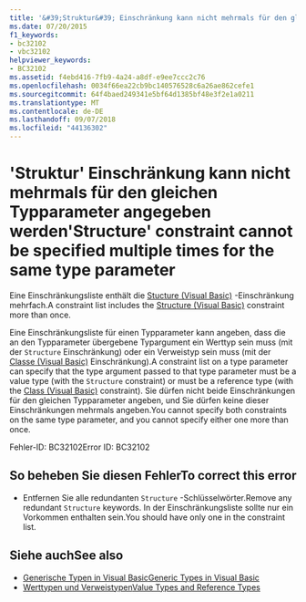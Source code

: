 ```yaml
---
title: '&#39;Struktur&#39; Einschränkung kann nicht mehrmals für den gleichen Typparameter angegeben werden'
ms.date: 07/20/2015
f1_keywords:
- bc32102
- vbc32102
helpviewer_keywords:
- BC32102
ms.assetid: f4ebd416-7fb9-4a24-a8df-e9ee7ccc2c76
ms.openlocfilehash: 0034f66ea22cb9bc140576528c6a26ae862cefe1
ms.sourcegitcommit: 64f4baed249341e5bf64d1385bf48e3f2e1a0211
ms.translationtype: MT
ms.contentlocale: de-DE
ms.lasthandoff: 09/07/2018
ms.locfileid: "44136302"
---
```

# <a name="39structure39-constraint-cannot-be-specified-multiple-times-for-the-same-type-parameter"></a><span data-ttu-id="200b7-102">&#39;Struktur&#39; Einschränkung kann nicht mehrmals für den gleichen Typparameter angegeben werden</span><span class="sxs-lookup"><span data-stu-id="200b7-102">&#39;Structure&#39; constraint cannot be specified multiple times for the same type parameter</span></span>
<span data-ttu-id="200b7-103">Eine Einschränkungsliste enthält die [Stucture (Visual Basic)](../../visual-basic/language-reference/statements/structure-statement.md) -Einschränkung mehrfach.</span><span class="sxs-lookup"><span data-stu-id="200b7-103">A constraint list includes the [Structure (Visual Basic)](../../visual-basic/language-reference/statements/structure-statement.md) constraint more than once.</span></span>  
  
 <span data-ttu-id="200b7-104">Eine Einschränkungsliste für einen Typparameter kann angeben, dass die an den Typparameter übergebene Typargument ein Werttyp sein muss (mit der `Structure` Einschränkung) oder ein Verweistyp sein muss (mit der [Classe (Visual Basic)](../../visual-basic/language-reference/statements/class-statement.md) Einschränkung).</span><span class="sxs-lookup"><span data-stu-id="200b7-104">A constraint list on a type parameter can specify that the type argument passed to that type parameter must be a value type (with the `Structure` constraint) or must be a reference type (with the [Class (Visual Basic)](../../visual-basic/language-reference/statements/class-statement.md) constraint).</span></span> <span data-ttu-id="200b7-105">Sie dürfen nicht beide Einschränkungen für den gleichen Typparameter angeben, und Sie dürfen keine dieser Einschränkungen mehrmals angeben.</span><span class="sxs-lookup"><span data-stu-id="200b7-105">You cannot specify both constraints on the same type parameter, and you cannot specify either one more than once.</span></span>  
  
 <span data-ttu-id="200b7-106">Fehler-ID: BC32102</span><span class="sxs-lookup"><span data-stu-id="200b7-106">Error ID: BC32102</span></span>  
  
## <a name="to-correct-this-error"></a><span data-ttu-id="200b7-107">So beheben Sie diesen Fehler</span><span class="sxs-lookup"><span data-stu-id="200b7-107">To correct this error</span></span>  
  
-   <span data-ttu-id="200b7-108">Entfernen Sie alle redundanten `Structure` -Schlüsselwörter.</span><span class="sxs-lookup"><span data-stu-id="200b7-108">Remove any redundant `Structure` keywords.</span></span> <span data-ttu-id="200b7-109">In der Einschränkungsliste sollte nur ein Vorkommen enthalten sein.</span><span class="sxs-lookup"><span data-stu-id="200b7-109">You should have only one in the constraint list.</span></span>  
  
## <a name="see-also"></a><span data-ttu-id="200b7-110">Siehe auch</span><span class="sxs-lookup"><span data-stu-id="200b7-110">See also</span></span>

- [<span data-ttu-id="200b7-111">Generische Typen in Visual Basic</span><span class="sxs-lookup"><span data-stu-id="200b7-111">Generic Types in Visual Basic</span></span>](../../visual-basic/programming-guide/language-features/data-types/generic-types.md)  
- [<span data-ttu-id="200b7-112">Werttypen und Verweistypen</span><span class="sxs-lookup"><span data-stu-id="200b7-112">Value Types and Reference Types</span></span>](../../visual-basic/programming-guide/language-features/data-types/value-types-and-reference-types.md)
